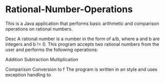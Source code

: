 # Rational-Number-Operations
This is a Java application that performs basic arithmetic and comparison operations on rational numbers.

Desc
A rational number is a number in the form of a/b, where a and b are integers and b != 0. This program accepts two rational numbers from the user and performs the following operations:

Addition
Subtraction
Multiplication

Comparison 
Conversion to f
The program is written in an  style and uses exception handling to 
